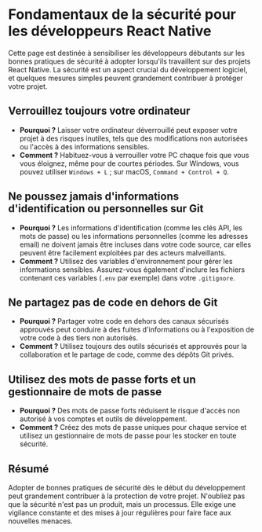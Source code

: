 # Fondamentaux de la sécurité pour les développeurs React Native

Cette page est destinée à sensibiliser les développeurs débutants sur les bonnes pratiques de sécurité à adopter lorsqu'ils travaillent sur des projets React Native. La sécurité est un aspect crucial du développement logiciel, et quelques mesures simples peuvent grandement contribuer à protéger votre projet.

## Verrouillez toujours votre ordinateur

- **Pourquoi ?** Laisser votre ordinateur déverrouillé peut exposer votre projet à des risques inutiles, tels que des modifications non autorisées ou l'accès à des informations sensibles.
- **Comment ?** Habituez-vous à verrouiller votre PC chaque fois que vous vous éloignez, même pour de courtes périodes. Sur Windows, vous pouvez utiliser `Windows + L` ; sur macOS, `Command + Control + Q`.

## Ne poussez jamais d'informations d'identification ou personnelles sur Git

- **Pourquoi ?** Les informations d'identification (comme les clés API, les mots de passe) ou les informations personnelles (comme les adresses email) ne doivent jamais être incluses dans votre code source, car elles peuvent être facilement exploitées par des acteurs malveillants.
- **Comment ?** Utilisez des variables d'environnement pour gérer les informations sensibles. Assurez-vous également d'inclure les fichiers contenant ces variables (`.env` par exemple) dans votre `.gitignore`.

## Ne partagez pas de code en dehors de Git

- **Pourquoi ?** Partager votre code en dehors des canaux sécurisés approuvés peut conduire à des fuites d'informations ou à l'exposition de votre code à des tiers non autorisés.
- **Comment ?** Utilisez toujours des outils sécurisés et approuvés pour la collaboration et le partage de code, comme des dépôts Git privés.

## Utilisez des mots de passe forts et un gestionnaire de mots de passe

- **Pourquoi ?** Des mots de passe forts réduisent le risque d'accès non autorisé à vos comptes et outils de développement.
- **Comment ?** Créez des mots de passe uniques pour chaque service et utilisez un gestionnaire de mots de passe pour les stocker en toute sécurité.

## Résumé

Adopter de bonnes pratiques de sécurité dès le début du développement peut grandement contribuer à la protection de votre projet. N'oubliez pas que la sécurité n'est pas un produit, mais un processus. Elle exige une vigilance constante et des mises à jour régulières pour faire face aux nouvelles menaces.
